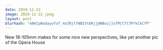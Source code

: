 ```yaml
---
date: 2019-11-22
image: 2019-11-22.jpeg
layout: post
blurhash: "eNH2yWadayofof_4oIRjt7WBIVt6Rjj@WBozj]ofM{t7t7R*kCkCfP"
---
```


New 18-105mm makes for some nice new perspectives, like yet another pic of the Opera House
